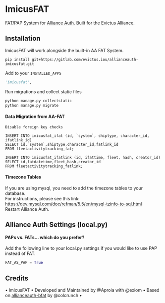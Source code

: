 # ImicusFAT

FAT/PAP System for [Alliance Auth](https://gitlab.com/allianceauth/allianceauth). Built for the Evictus Alliance. 


## Installation

ImicusFAT will work alongside the built-in AA FAT System.

`pip install git+https://gitlab.com/evictus.iou/allianceauth-imicusfat.git`

Add to your `INSTALLED_APPS`
```py
'imicusfat',
```

Run migrations and collect static files

```python
python manage.py collectstatic
python manage.py migrate
```

#### Data Migration from AA-FAT
```
Disable foreign key checks

INSERT INTO imicusfat_ifat (id, `system`, shiptype, character_id, ifatlink_id)
SELECT id,`system`,shiptype,character_id,fatlink_id
FROM fleetactivitytracking_fat;

INSERT INTO imicusfat_ifatlink (id, ifattime, fleet, hash, creator_id)
SELECT id,fatdatetime,fleet,hash,creator_id 
FROM fleetactivitytracking_fatlink;
```


#### Timezone Tables
If you are using mysql, you need to add the timezone tables to your database.<br>
For instructions, please see this link: https://dev.mysql.com/doc/refman/5.5/en/mysql-tzinfo-to-sql.html <br>
Restart Alliance Auth.


## Alliance Auth Settings (local.py)
#### PAPs vs. FATs... which do you prefer?
Add the following line to your local.py settings if you would like to use PAP instead of FAT.
```py
FAT_AS_PAP = True
```

## Credits
• ImicusFAT • Developed and Maintained by @Aproia with @exiom • Based on [allianceauth-bfat](https://gitlab.com/colcrunch/allianceauth-bfat) by @colcrunch •
